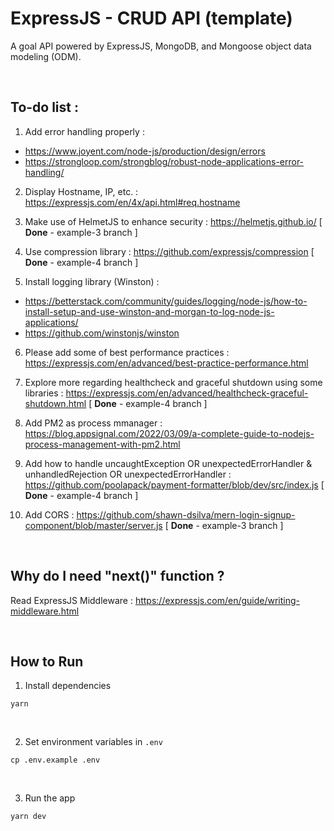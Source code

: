 # ExpressJS - CRUD API (template)

A goal API powered by ExpressJS, MongoDB, and Mongoose object data modeling (ODM).

<br />

## To-do list :

1. Add error handling properly :

- https://www.joyent.com/node-js/production/design/errors
- https://strongloop.com/strongblog/robust-node-applications-error-handling/

2. Display Hostname, IP, etc. : https://expressjs.com/en/4x/api.html#req.hostname

3. Make use of HelmetJS to enhance security : https://helmetjs.github.io/ [ <b>Done</b> - example-3 branch ]

4. Use compression library : https://github.com/expressjs/compression [ <b>Done</b> - example-4 branch ]

5. Install logging library (Winston) : 

- https://betterstack.com/community/guides/logging/node-js/how-to-install-setup-and-use-winston-and-morgan-to-log-node-js-applications/
- https://github.com/winstonjs/winston

6. Please add some of best performance practices : https://expressjs.com/en/advanced/best-practice-performance.html

7. Explore more regarding healthcheck and graceful shutdown using some libraries : https://expressjs.com/en/advanced/healthcheck-graceful-shutdown.html
[ <b>Done</b> - example-4 branch ] 

8. Add PM2 as process mmanager : https://blog.appsignal.com/2022/03/09/a-complete-guide-to-nodejs-process-management-with-pm2.html

9. Add how to handle uncaughtException OR unexpectedErrorHandler & unhandledRejection OR unexpectedErrorHandler : https://github.com/poolapack/payment-formatter/blob/dev/src/index.js [ <b>Done</b> - example-4 branch ]

10. Add CORS : https://github.com/shawn-dsilva/mern-login-signup-component/blob/master/server.js [ <b>Done</b> - example-3 branch ]

<br />

## Why do I need "next()" function ?

Read ExpressJS Middleware : https://expressjs.com/en/guide/writing-middleware.html

<br />

## How to Run

1. Install dependencies

```
yarn
```

<br />

2. Set environment variables in `.env`

```
cp .env.example .env
```

<br />

3. Run the app

```
yarn dev
```
